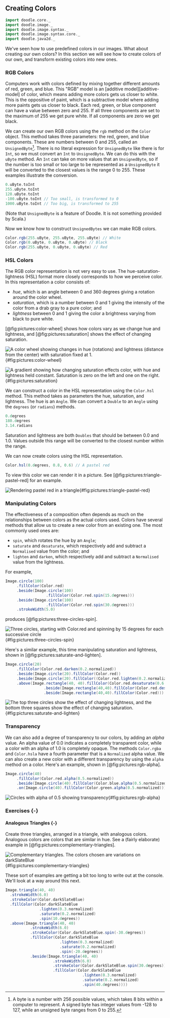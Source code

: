 ## Creating Colors

```scala mdoc:invisible
import doodle.core._
import doodle.image._
import doodle.image.syntax._
import doodle.image.syntax.core._
import doodle.java2d._
```

We've seen how to use predefined colors in our images. What about creating our own colors? In this section we will see how to create colors of our own, and transform existing colors into new ones.

### RGB Colors

Computers work with colors defined by mixing together different amounts of red, green, and blue. This "RGB" model is an [additive model][additive-model] of color, which means adding more colors gets us closer to white. This is the oppositive of paint, which is a subtractive model where adding more paints gets us closer to black. Each red, green, or blue component can have a value between zero and 255. If all three components are set to the maximum of 255 we get pure white. If all components are zero we get black.

We can create our own RGB colors using the `rgb` method on the `Color` object. This method takes three parameters: the red, green, and blue components. These are numbers between 0 and 255, called an `UnsignedByte`[^byte]. There is no literal expression for `UnsignedByte` like there is for `Int`, so we must convert an `Int` to `UnsignedByte`. We can do this with the `uByte` method. An `Int` can take on more values that an `UnsignedByte`, so if the number is too small or too large to be represented as a `UnsignedByte` it will be converted to the closest values is the range 0 to 255. These examples illustrate the conversion.

```scala mdoc
0.uByte.toInt
255.uByte.toInt
128.uByte.toInt
-100.uByte.toInt // Too small, is transformed to 0
1000.uByte.toInt // Too big, is transformed to 255
```

(Note that `UnsignedByte` is a feature of Doodle. It is not something provided by Scala.)

Now we know how to construct `UnsignedBytes` we can make RGB colors.

```scala mdoc:silent
Color.rgb(255.uByte, 255.uByte, 255.uByte) // White
Color.rgb(0.uByte, 0.uByte, 0.uByte) // Black
Color.rgb(255.uByte, 0.uByte, 0.uByte) // Red
```

### HSL Colors

The RGB color representation is not very easy to use. The hue-saturation-lightness (HSL) format more closely corresponds to how we perceive color. In this representation a color consists of:

- *hue*, which is an angle between 0 and 360 degrees giving a rotation around the color wheel.
- *saturation*, which is a number between 0 and 1 giving the intensity of the color from a drab gray to a pure color; and
- *lightness* between 0 and 1 giving the color a brightness varying from black to pure white.

[@fig:pictures:color-wheel] shows how colors vary as we change hue and lightness, and [@fig:pictures:saturation] shows the effect of changing saturation.

![A color wheel showing changes in hue (rotations) and lightness (distance from the center) with saturation fixed at 1.](src/pages/pictures/color-wheel.pdf+svg){#fig:pictures:color-wheel}

![A gradient showing how changing saturation effects color, with hue and lightness held constant. Saturation is zero on the left and one on the right.](src/pages/pictures/saturation.pdf+svg){#fig:pictures:saturation}

We can construct a color in the HSL representation using the `Color.hsl` method. This method takes as parameters the hue, saturation, and lightness. The hue is an `Angle`. We can convert a `Double` to an `Angle` using the `degrees` (or `radians`) methods.

```scala mdoc
0.degrees
180.degrees
3.14.radians
```

Saturation and lightness are both `Doubles` that should be between 0.0 and 1.0. Values outside this range will be converted to the closest number within the range. 

We can now create colors using the HSL representation.

```scala mdoc:silent
Color.hsl(0.degrees, 0.8, 0.6) // A pastel red
```

To view this color we can render it in a picture. See [@fig:pictures:triangle-pastel-red] for an example.

![Rendering pastel red in a triangle](./src/pages/pictures/triangle-pastel-red.pdf+svg){#fig:pictures:triangle-pastel-red}


### Manipulating Colors

The effectiveness of a composition often depends as much on the relationships between colors as the actual colors used. Colors have several methods that allow us to create a new color from an existing one. The most commonly used ones are:

- `spin`, which rotates the hue by an `Angle`;
- `saturate` and `desaturate`, which respectively add and subtract a `Normalised` value from the color; and
- `lighten` and `darken`, which respectively add and subtract a `Normalised` value from the lightness.

For example,

```scala mdoc:silent
Image.circle(100)
     .fillColor(Color.red)
     .beside(Image.circle(100)
                  .fillColor(Color.red.spin(15.degrees)))
     .beside(Image.circle(100)
                  .fillColor(Color.red.spin(30.degrees)))
     .strokeWidth(5.0)
```

produces [@fig:pictures:three-circles-spin].

![Three circles, starting with Color.red and spinning by 15 degrees for each successive circle](./src/pages/pictures/three-circles-spin.pdf+svg){#fig:pictures:three-circles-spin}

Here's a similar example, this time manipulating saturation and lightness, shown in [@fig:pictures:saturate-and-lighten].

```scala mdoc:silent
Image.circle(20)
     .fillColor(Color.red.darken(0.2.normalized))
     .beside(Image.circle(20).fillColor(Color.red))
     .beside(Image.circle(20).fillColor((Color.red.lighten(0.2.normalized))))
     .above(Image.rectangle(40, 40).fillColor(Color.red.desaturate(0.6.normalized))
                 .beside(Image.rectangle(40,40).fillColor(Color.red.desaturate(0.3.normalized)))
                 .beside(Image.rectangle(40,40).fillColor(Color.red)))
```

![The top three circles show the effect of changing lightness, and the bottom three squares show the effect of changing saturation.](./src/pages/pictures/saturate-and-lighten.pdf+svg){#fig:pictures:saturate-and-lighten}

[^byte]: A byte is a number with 256 possible values, which takes 8 bits within a computer to represent. A signed byte has integer values from -128 to 127, while an unsigned byte ranges from 0 to 255.


### Transparency

We can also add a degree of transparency to our colors, by adding an *alpha* value. An alpha value of 0.0 indicates a completely transparent color, while a color with an alpha of 1.0 is completely opaque. The methods `Color.rgba` and `Color.hsla` have a fourth parameter that is a `Normalized` alpha value. We can also create a new color with a different transparency by using the `alpha` method on a color. Here's an example, shown in [@fig:pictures:rgb-alpha].

```scala mdoc:silent
Image.circle(40)
     .fillColor(Color.red.alpha(0.5.normalized))
     .beside(Image.circle(40).fillColor(Color.blue.alpha(0.5.normalized)))
     .on(Image.circle(40).fillColor(Color.green.alpha(0.5.normalized)))
```

![Circles with alpha of 0.5 showing transparency](./src/pages/pictures/rgb-alpha.pdf+svg){#fig:pictures:rgb-alpha}


### Exercises {-}

#### Analogous Triangles {-}

Create three triangles, arranged in a triangle, with analogous colors. Analogous colors are colors that are similar in hue. See a (fairly elaborate) example in [@fig:pictures:complementary-triangles].

![Complementary triangles. The colors chosen are variations on `darkSlateBlue`](./src/pages/pictures/complementary-triangles.pdf+svg){#fig:pictures:complementary-triangles}

<div class="solution">
These sort of examples are getting a bit too long to write out at the console. We'll look at a way around this next.

```scala mdoc
Image.triangle(40, 40)
  .strokeWidth(6.0)
  .strokeColor(Color.darkSlateBlue)
  .fillColor(Color.darkSlateBlue
               .lighten(0.3.normalized)
               .saturate(0.2.normalized)
               .spin(10.degrees))
  .above(Image.triangle(40, 40)
           .strokeWidth(6.0)
           .strokeColor(Color.darkSlateBlue.spin(-30.degrees))
           .fillColor(Color.darkSlateBlue
                        .lighten(0.3.normalized)
                        .saturate(0.2.normalized)
                        .spin(-20.degrees))
           .beside(Image.triangle(40, 40)
                     .strokeWidth(6.0)
                     .strokeColor(Color.darkSlateBlue.spin(30.degrees))
                     .fillColor(Color.darkSlateBlue
                                  .lighten(0.3.normalized)
                                  .saturate(0.2.normalized)
                                  .spin(40.degrees))))
```
</div>

